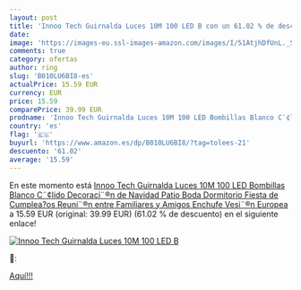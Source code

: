 ```yaml
---
layout: post
title: 'Innoo Tech Guirnalda Luces 10M 100 LED B con un 61.02 % de descuento'
date: 
image: 'https://images-eu.ssl-images-amazon.com/images/I/51AtjhDfUnL._SL200_.jpg'
comments: true
category: ofertas
author: ring
slug: 'B010LU6BI8-es'
actualPrice: 15.59 EUR
currency: EUR
price: 15.59
comparePrice: 39.99 EUR
prodname: 'Innoo Tech Guirnalda Luces 10M 100 LED Bombillas Blanco C¨¢lido Decoraci¨®n de Navidad  Patio  Boda  Dormitorio  Fiesta de Cumplea?os Reuni¨®n entre Familiares y Amigos  Enchufe Vesi¨®n Europea '
country: 'es'
flag: '🇪🇸'
buyurl: 'https://www.amazon.es/dp/B010LU6BI8/?tag=tolees-21'
descuento: '61.02'
average: '15.59'
---
```


En este momento está [Innoo Tech Guirnalda Luces 10M 100 LED Bombillas Blanco C¨¢lido Decoraci¨®n de Navidad  Patio  Boda  Dormitorio  Fiesta de Cumplea?os Reuni¨®n entre Familiares y Amigos  Enchufe Vesi¨®n Europea ](https://www.amazon.es/dp/B010LU6BI8/?tag=tolees-21) a 15.59 EUR (original: 39.99 EUR) (61.02 %  de descuento) en el siguiente enlace!

[![Innoo Tech Guirnalda Luces 10M 100 LED B](https://images-eu.ssl-images-amazon.com/images/I/51AtjhDfUnL._SL200_.jpg)](https://www.amazon.es/dp/B010LU6BI8/?tag=tolees-21)

🔎:


[Aquí!!!](https://www.amazon.es/dp/B010LU6BI8/?tag=tolees-21)
